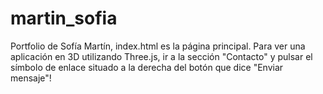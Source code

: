 # martin_sofia
Portfolio de Sofía Martín, index.html es la página principal.
Para ver una aplicación en 3D utilizando Three.js, ir a la sección "Contacto" y pulsar el símbolo de enlace situado a la derecha del botón que dice "Enviar mensaje"!
